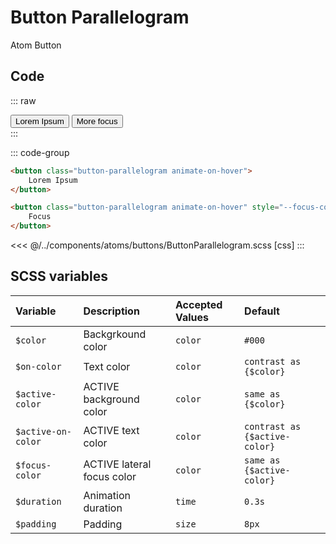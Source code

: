# Button Parallelogram 
<Badge type="tip">Atom</Badge> <Badge type="info">Button</Badge>

## Code

::: raw
<div class="dev-section">
    <button class="button-parallelogram animate-on-hover">
        Lorem Ipsum
    </button>
    <button class="button-parallelogram animate-on-hover" style="--focus-color: rgba(255,255,255,0.5)">
        More focus
    </button>
</div>
:::

::: code-group
``` html
<button class="button-parallelogram animate-on-hover">
    Lorem Ipsum
</button>
```
``` html [focus]
<button class="button-parallelogram animate-on-hover" style="--focus-color: rgba(255,255,255,0.5)">
    Focus
</button>
```
<<< @/../components/atoms/buttons/ButtonParallelogram.scss [css]
:::

## SCSS variables

| Variable           | Description                | Accepted Values | Default                       |
|:-------------------|:---------------------------|:----------------|:------------------------------|
| `$color`           | Backgrkound color          | `color`         | `#000`                        |
| `$on-color`        | Text color                 | `color`         | `contrast as {$color}`        |
| `$active-color`    | ACTIVE background color    | `color`         | `same as {$color}`            |
| `$active-on-color` | ACTIVE text color          | `color`         | `contrast as {$active-color}` |
| `$focus-color`     | ACTIVE lateral focus color | `color`         | `same as {$active-color}`     |
| `$duration`        | Animation duration         | `time`          | `0.3s`                        |
| `$padding`         | Padding                    | `size`          | `8px`                         |

<style lang="scss">
@use "docs/theme.scss" as theme;
@use "components/atoms/buttons/ButtonParallelogram.scss" as * with (
    $color: theme.$primary-color,
    $active-color: theme.$secondary-color
);
</style>